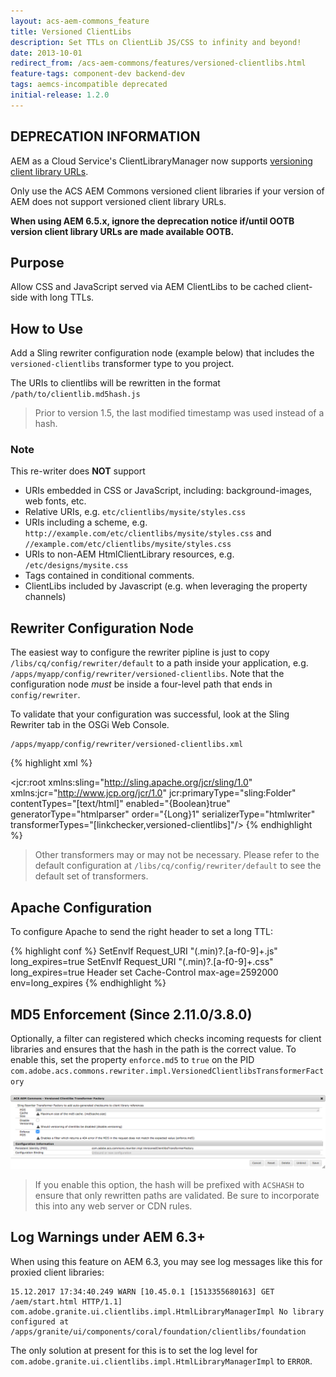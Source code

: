```yaml
---
layout: acs-aem-commons_feature
title: Versioned ClientLibs
description: Set TTLs on ClientLib JS/CSS to infinity and beyond!
date: 2013-10-01
redirect_from: /acs-aem-commons/features/versioned-clientlibs.html
feature-tags: component-dev backend-dev
tags: aemcs-incompatible deprecated
initial-release: 1.2.0
---
```


## DEPRECATION INFORMATION

AEM as a Cloud Service's ClientLibraryManager now supports [versioning client library URLs](https://experienceleague.adobe.com/docs/experience-manager-cloud-service/implementing/content-delivery/caching.html?lang=en#content-consistency). 

Only use the ACS AEM Commons versioned client libraries if your version of AEM does not support versioned client library URLs.

__When using AEM 6.5.x, ignore the deprecation notice if/until OOTB version client library URLs are made available OOTB.__



## Purpose

Allow CSS and JavaScript served via AEM ClientLibs to be cached client-side with long TTLs.

## How to Use

Add a Sling rewriter configuration node (example below) that includes the `versioned-clientlibs` transformer type to you project. 

The URIs to clientlibs will be rewritten in the format `/path/to/clientlib.md5hash.js`

> Prior to version 1.5, the last modified timestamp was used instead of a hash.

### Note

This re-writer does **NOT** support

* URIs embedded in CSS or JavaScript, including: background-images, web fonts, etc. 
* Relative URIs, e.g. `etc/clientlibs/mysite/styles.css`
* URIs including a scheme, e.g. `http://example.com/etc/clientlibs/mysite/styles.css` and `//example.com/etc/clientlibs/mysite/styles.css`
* URIs to non-AEM HtmlClientLibrary resources, e.g. `/etc/designs/mysite.css`
* Tags contained in conditional comments.
* ClientLibs included by Javascript (e.g. when leveraging the property channels)

## Rewriter Configuration Node

The easiest way to configure the rewriter pipline is just to copy `/libs/cq/config/rewriter/default` to a path inside your application, e.g. `/apps/myapp/config/rewriter/versioned-clientlibs`. Note that the configuration node *must* be inside a four-level path that ends in `config/rewriter`.

To validate that your configuration was successful, look at the Sling Rewriter tab in the OSGi Web Console.

	/apps/myapp/config/rewriter/versioned-clientlibs.xml

{% highlight xml %}
<?xml version="1.0" encoding="UTF-8"?>
<jcr:root xmlns:sling="http://sling.apache.org/jcr/sling/1.0" xmlns:jcr="http://www.jcp.org/jcr/1.0"
    jcr:primaryType="sling:Folder"
    contentTypes="[text/html]"
    enabled="{Boolean}true"
    generatorType="htmlparser"
    order="{Long}1"
    serializerType="htmlwriter"
    transformerTypes="[linkchecker,versioned-clientlibs]"/>
{% endhighlight %}        

> Other transformers may or may not be necessary. Please refer to the default configuration at `/libs/cq/config/rewriter/default` to see the default set of transformers.

## Apache Configuration

To configure Apache to send the right header to set a long TTL:

{% highlight conf %}
SetEnvIf Request_URI "(\.min)?\.[a-f0-9]+\.js" long_expires=true
SetEnvIf Request_URI "(\.min)?\.[a-f0-9]+\.css" long_expires=true
Header set Cache-Control max-age=2592000 env=long_expires 
{% endhighlight %}

## MD5 Enforcement (Since 2.11.0/3.8.0)

Optionally, a filter can registered which checks incoming requests for client libraries and ensures that the hash in the path is the correct value. To enable this, set the property `enforce.md5` to `true` on the PID `com.adobe.acs.commons.rewriter.impl.VersionedClientlibsTransformerFactory`

![transformer factory configuration](images/config.png)

> If you enable this option, the hash will be prefixed with `ACSHASH` to ensure that only rewritten paths are validated. Be sure to incorporate this into any web server or CDN rules.

## Log Warnings under AEM 6.3+

When using this feature on AEM 6.3, you may see log messages like this for proxied client libraries:

    15.12.2017 17:34:40.249 WARN [10.45.0.1 [1513355680163] GET /aem/start.html HTTP/1.1] com.adobe.granite.ui.clientlibs.impl.HtmlLibraryManagerImpl No library configured at /apps/granite/ui/components/coral/foundation/clientlibs/foundation

The only solution at present for this is to set the log level for `com.adobe.granite.ui.clientlibs.impl.HtmlLibraryManagerImpl` to `ERROR`.
